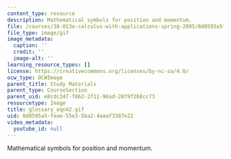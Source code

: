 ```yaml
---
content_type: resource
description: Mathematical symbols for position and momentum.
file: /courses/18-013a-calculus-with-applications-spring-2005/8d8595a5feae55e35ba24aaaf3387e22_glossary_eqn42.gif
file_type: image/gif
image_metadata:
  caption: ''
  credit: ''
  image-alt: ''
learning_resource_types: []
license: https://creativecommons.org/licenses/by-nc-sa/4.0/
ocw_type: OCWImage
parent_title: Study Materials
parent_type: CourseSection
parent_uid: e8cdc347-f062-2f11-96ad-2879f268cc73
resourcetype: Image
title: glossary_eqn42.gif
uid: 8d8595a5-feae-55e3-5ba2-4aaaf3387e22
video_metadata:
  youtube_id: null
---
```

Mathematical symbols for position and momentum.